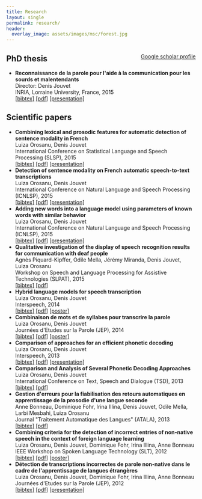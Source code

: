 ```yaml
---
title: Research
layout: single
permalink: research/
header:
  overlay_image: assets/images/msc/forest.jpg
---
```


<div style="float: right; ">
  <p>
    <i class="fa fa-fw fa-university"> </i>
    <a href="https://scholar.google.fr/citations?user=1Bz6sDUAAAAJ&hl=en)"> Google scholar profile </a>
  </p>
</div>

## PhD thesis
- __Reconnaissance de la parole pour l'aide à la communication pour les sourds et malentendants__  
  Director: Denis Jouvet  
  INRIA, Lorraine University, France, 2015  
  [\[bibtex\]](https://hal.inria.fr/tel-01251128v1/bibtex)
  [\[pdf\]](https://hal.inria.fr/tel-01251128/document)
  [\[presentation\]](/assets/coms/phd_defense.pdf)

## Scientific papers
- __Combining lexical and prosodic features for automatic detection of sentence modality in French__  
  Luiza Orosanu, Denis Jouvet  
  International Conference on Statistical Language and Speech Processing (SLSP), 2015  
  [\[bibtex\]](https://hal.inria.fr/hal-01184196v1/bibtex)
  [\[pdf\]](https://hal.inria.fr/hal-01184196/file/articleSLSP2015-SentenceModality-aug2015.pdf)
  [\[presentation\]](/assets/coms/2015_presentation-SLSP.pdf)
- __Detection of sentence modality on French automatic speech-to-text transcriptions__  
  Luiza Orosanu, Denis Jouvet   
  International Conference on Natural Language and Speech Processing (ICNLSP), 2015  
  [\[bibtex\]](https://hal.inria.fr/hal-01184193v1/bibtex)
  [\[pdf\]](https://hal.inria.fr/hal-01184193/document)
  [\[presentation\]](/assets/coms/2015_presentation-ICNLSP-QD.pdf)
- __Adding new words into a language model using parameters of known words with similar behavior__  
  Luiza Orosanu, Denis Jouvet  
  International Conference on Natural Language and Speech Processing (ICNLSP), 2015  
  [\[bibtex\]](https://hal.inria.fr/hal-01184194v1/bibtex)
  [\[pdf\]](https://hal.inria.fr/hal-01184194/document)
  [\[presentation\]](/assets/coms/2015_presentation-ICNLSP-NW.pdf)
- __Qualitative investigation of the display of speech recognition results for communication with deaf people__  
  Agnès Piquard-Kipffer, Odile Mella, Jérémy Miranda, Denis Jouvet, Luiza Orosanu  
  Workshop on Speech and Language Processing for Assistive Technologies (SLPAT), 2015  
  [\[bibtex\]](https://hal.inria.fr/hal-01183349v1/bibtex)
  [\[pdf\]](https://hal.inria.fr/hal-01183349/document)
- __Hybrid language models for speech transcription__  
  Luiza Orosanu, Denis Jouvet  
  Interspeech, 2014  
  [\[bibtex\]](https://hal.inria.fr/hal-01090478v1/bibtex)
  [\[pdf\]](https://hal.inria.fr/hal-01090478/document)
  [\[poster\]](/assets/coms/2014_posterIS.pdf)
- __Combinaison de mots et de syllabes pour transcrire la parole__  
  Luiza Orosanu, Denis Jouvet  
  Journées d'Etudes sur la Parole (JEP), 2014  
  [\[bibtex\]](https://hal.inria.fr/hal-01080351v1/bibtex)
  [\[pdf\]](http://www-lium.univ-lemans.fr/jep2014/articles/104.pdf)
  [\[poster\]](/assets/coms/2014_posterJEP.pdf)
- __Comparison of approaches for an efficient phonetic decoding__  
  Luiza Orosanu, Denis Jouvet  
  Interspeech, 2013  
  [\[bibtex\]](https://hal.inria.fr/hal-00834284v1/bibtex)
  [\[pdf\]](https://hal.inria.fr/hal-00834284)
  [\[presentation\]](/assets/coms/2013_presentationIS.pdf)
- __Comparison and Analysis of Several Phonetic Decoding Approaches__  
  Luiza Orosanu, Denis Jouvet  
  International Conference on Text, Speech and Dialogue (TSD), 2013  
  [\[bibtex\]](https://hal.inria.fr/hal-00834313v1/bibtex)
  [\[pdf\]](http://link.springer.com/chapter/10.1007%2F978-3-642-40585-3_21)
- __Gestion d'erreurs pour la fiabilisation des retours automatiques en apprentissage de la prosodie d'une langue seconde__  
  Anne Bonneau, Dominique Fohr, Irina Illina, Denis Jouvet, Odile Mella, Larbi Mesbahi, Luiza Orosanu  
  Journal "Traitement Automatique des Langues" (ATALA), 2013  
  [\[bibtex\]](https://hal.inria.fr/hal-00834278v1/bibtex)
  [\[pdf\]](https://hal.inria.fr/hal-00834278)
- __Combining criteria for the detection of incorrect entries of non-native speech in the context of foreign language learning__  
  Luiza Orosanu, Denis Jouvet, Dominique Fohr, Irina Illina, Anne Bonneau  
  IEEE Workshop on Spoken Language Technology (SLT), 2012  
  [\[bibtex\]](https://hal.inria.fr/hal-00753458v1/bibtex)
  [\[pdf\]](https://hal.inria.fr/hal-00753458)
  [\[poster\]](/assets/coms/2012_posterSLT.pdf)
- __Détection de transcriptions incorrectes de parole non-native dans le cadre de l'apprentissage de langues étrangères__  
  Luiza Orosanu, Denis Jouvet, Dominique Fohr, Irina Illina, Anne Bonneau  
  Journées d'Etudes sur la Parole (JEP), 2012  
  [\[bibtex\]](https://hal.inria.fr/hal-00753387v1/bibtex)
  [\[pdf\]](http://www.aclweb.org/anthology/F12-1052)
  [\[presentation\]](/assets/coms/2012_presentationJEP.pdf)
